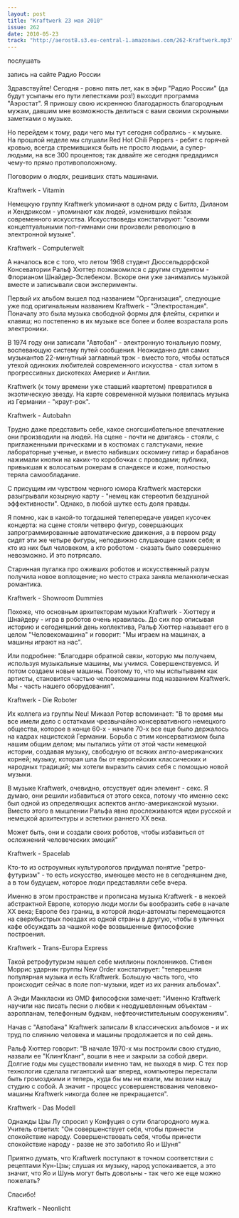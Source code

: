 ```yaml
---
layout: post
title: "Kraftwerk 23 мая 2010"
issue: 262
date: 2010-05-23
track: "http://aerost8.s3.eu-central-1.amazonaws.com/262-Kraftwerk.mp3"
---
```


послушать

запись на сайте Радио России

Здравствуйте! Сегодня - ровно пять лет, как в эфир "Радио России" (да будут усыпаны его пути лепестками роз!) выходит программа "Аэростат". Я приношу свою искреннюю благодарность благородным мужам, давшим мне возможность делиться с вами своими скромными заметками о музыке.

Но перейдем к тому, ради чего мы тут сегодня собрались - к музыке. На прошлой неделе мы слушали Red Hot Chili Peppers - ребят с горячей кровью, всегда стремившихся быть не просто людьми, а супер-людьми, на все 300 процентов; так давайте же сегодня предадимся чему-то прямо противоположному.

Поговорим о людях, решивших стать машинами.

Kraftwerk - Vitamin

Немецкую группу Kraftwerk упоминают в одном ряду с Битлз, Диланом и Хендриксом - упоминают как людей, изменивших пейзаж современного искусства. Искусствоведы констатируют: "своими концептуальными поп-гимнами они произвели революцию в электронной музыке".

Kraftwerk - Computerwelt

А началось все с того, что летом 1968 студент Дюссельдорфской Консеватории Ральф Хюттер познакомился с другим студентом - Флорианом Шнайдер-Эслебеном. Вскоре они уже занимались музыкой вместе и записывали свои эксперименты.

Первый их альбом вышел под названием "Организация", следующие уже под оригинальным названием Kraftwerk - "Электростанция". Поначалу это была музыка свободной формы для флейты, скрипки и клавиш; но постепенно в их музыке все более и более возрастала роль электроники.

В 1974 году они записали "Автобан" - электронную тональную поэму, воспевающую систему путей сообщения. Неожиданно для самих музыкантов 22-минутный заглавный трэк - вместо того, чтобы остаться утехой одиноких любителей современного искусства - стал хитом в прогрессивных дискотеках Америке и Англии.

Kraftwerk (к тому времени уже ставший квартетом) превратился в экзотическую звезду. На карте современной музыки появилась музыка из Германии - "краут-рок".

Kraftwerk - Autobahn

Трудно даже представить себе, какое сногсшибательное впечатление они производили на людей. На сцене - почти не двигаясь - стояли, с приглаженными прическами и в костюмах с галстуками, некие лабораторные ученые, и вместо набивших оскомину гитар и барабанов нажимали кнопки на каких-то коробочках с проводами; публика, привыкшая к волосатым рокерам в спандексе и коже, полностью теряла самообладание.

С присущим им чувством черного юмора Kraftwerk мастерски разыгрывали козырную карту - "немец как стереотип бездушной эффективности". Однако, в любой шутке есть доля правды.

Я помню, как в какой-то тогдашней телепередаче увидел кусочек концерта: на сцене стояли четверо фигур, совершающих запрограммированные автоматические движения, а в первом ряду сидят эти же четыре фигуры, неподвижно слушающие самих себя; и кто из них был человеком, а кто роботом - сказать было совершенно невозможно. И это потрясало.

Старинная пугалка про оживших роботов и искусственный разум получила новое воплощение; но место страха заняла меланхолическая романтика.

Kraftwerk - Showroom Dummies

Похоже, что основным архитекторам музыки Kraftwerk - Хюттеру и Шнайдеру - игра в роботов очень нравилась. До сих пор описывая историю и сегодняшний день коллектива, Ральф Хюттер называет его в целом "Человекомашина" и говорит: "Мы играем на машинах, а машины играют на нас".

Или подробнее: "Благодаря обратной связи, которую мы получаем, используя музыкальные машины, мы учимся. Совершенствуемся. И потом создаем новые машины. Поэтому то, что мы испытываем как артисты, становится частью человекомашины под названием Kraftwerk. Мы - часть нашего оборудования".

Kraftwerk - Die Roboter

Их коллега из группы Neu! Микаэл Ротер вспоминает: "В то время мы все имели дело с остатками чрезвычайно консервативного немецкого общества, которое в конце 60-х - начале 70-х все еще было держалось на кадрах нацистской Германии. Борьба с этим консерватизмом была нашим общим делом; мы пытались уйти от этой части немецкой истории, создавая музыку, свободную от всяких англо-американских корней; музыку, которая шла бы от европейских классических и народных традиций; мы хотели выразить самих себя с помощью новой музыки.

В музыке Kraftwerk, очевидно, отсуствует один элемент - секс. Я думаю, они решили избавиться от этого секса, потому что именно секс был одной из определяющих аспектов англо-американской музыки. Вместо этого в мышлении Ральфа явно прослеживаются идеи русской и немецкой архитектуры и эстетики раннего XX века.

Может быть, они и создали своих роботов, чтобы избавиться от осложнений человеческих эмоций"

Kraftwerk - Spacelab

Кто-то из остроумных культурологов придумал понятие "ретро-футуризм" - то есть искусство, имеющее место не в сегодняшнем дне, а в том будущем, которое люди представляли себе вчера.

Именно в этом пространстве и прописана музыка Kraftwerk - в некоей абстрактной Европе, которую люди могли бы вообразить себе в начале XX века; Европе без границ, в которой люди-автоматы перемещаются на сверхбыстрых поездах из одной страны в другую, чтобы в уличных кафе обсуждать за чашкой кофе возвышенные философские построения.

Kraftwerk - Trans-Europa Express

Такой ретрофутуризм нашел себе миллионы поклонников. Стивен Моррис ударник группы New Order констатирует: "теперешняя популярная музыка и есть Kraftwerk. Большую часть того, что происходит сейчас в поле поп-музыки, идет из их ранних альбомах".

А Энди Маккласки из OMD философски замечает: "Именно Kraftwerk научили нас писать песни о любви к неодушевленным объектам - аэропланам, телефонным будкам, нефтеочистительным сооружениям".

Начав с "Автобана" Kraftwerk записали 8 классических альбомов - и их труд по слиянию человека и машины продолжается и по сей день.

Ральф Хюттер говорит: "В начале 1970-х мы построили свою студию, назвали ее "КлингКланг", вошли в нее и закрыли за собой двери. Долгие годы мы существовали именно там, не выходя в мир. С тех пор технология сделала гигантский шаг вперед, компьютеры перестали быть громоздкими и теперь, куда бы мы ни ехали, мы возим нашу студию с собой. А значит - процесс усовершенствования человеко-машины Kraftwerk никогда более не прекращается".

Kraftwerk - Das Modell

Однажды Цзы Лу спросил у Конфуция о сути благородного мужа. Учитель ответил: "Он совершенствует себя, чтобы принести спокойствие народу. Совершенствовать себя, чтобы принести спокойствие народу - разве не это заботило Яо и Шуня"

Приятно думать, что Kraftwerk поступают в точном соответствии с рецептами Кун-Цзы; слушая их музыку, народ успокаивается, а это значит, что Яо и Шунь могут быть довольны - так чего же еще можно пожелать?

Спасибо!

Kraftwerk - Neonlicht
